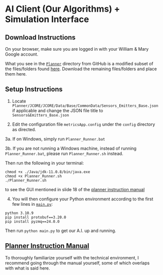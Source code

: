 # AI Client (Our Algorithms) + Simulation Interface

## Download Instructions

On your browser, make sure you are logged in with your William & Mary Google account.

What you see in the [`Planner`](./Planner) directory from GitHub is a modified subset of the files/folders found [here](https://drive.google.com/drive/folders/14c_LgWjHnV3PtF9zAae1G-9ESDJKL-O-?usp=share_link). Download the remaining files/folders and place them here.

## Setup Instructions

1. Locate `Planner/JCORE/JCORE/Data/Base/CommonData/Sensors_Emitters_Base.json` if applicable and change the JSON file title to `Sensors&Emitters_Base.json`

2. Edit the configuration file `metricsApp.config` under the `config` directory as directed.

3a. If on Windows, simply run `Planner_Runner.bat`

3b. If you are not running a Windows machine, instead of running `Planner_Runner.bat`, please run `Planner_Runner.sh` instead.

Then run the following in your terminal:

```
chmod +x ./Java/jdk-11.0.8/bin/java.exe
chmod +x Planner_Runner.sh
./Planner_Runner.sh
```

to see the GUI mentioned in slide 18 of the [planner instruction manual](../Instructions/2_Planner_Instruction_Manual.pdf)

4. You will then configure your Python environment according to the first few lines in [`main.py`](./Planner/PythonClient/main.py):

```
python 3.10.9
pip install protobuf==3.20.0
pip install pyzmq==24.0.0
```

Then run `python main.py` to get our A.I. up and running.

## [Planner Instruction Manual](../Instructions/2_Planner_Instruction_Manual.pdf)
To thoroughly familiarize yourself with the technical environment, I recommend going through the manual yourself, some of which overlaps with what is said here.
